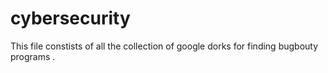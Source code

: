 # cybersecurity 

This file constists of all the collection of google dorks for finding bugbouty programs . 
